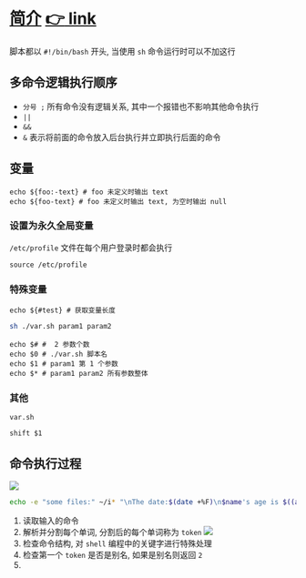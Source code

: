 # [简介](https://github.com/SublimeCT/note/tree/master/Linux/docs/shell/1.md) [:point_right: link](http://www.cnblogs.com/f-ck-need-u/p/5915048.html)

脚本都以 `#!/bin/bash` 开头, 当使用 `sh` 命令运行时可以不加这行

## 多命令逻辑执行顺序
- `分号 ;` 所有命令没有逻辑关系, 其中一个报错也不影响其他命令执行
- `||` 
- `&&`
- `&` 表示将前面的命令放入后台执行并立即执行后面的命令 

## 变量

```shell
echo ${foo:-text} # foo 未定义时输出 text 
echo ${foo-text} # foo 未定义时输出 text, 为空时输出 null 
```

### 设置为永久全局变量
`/etc/profile` 文件在每个用户登录时都会执行
```shell
source /etc/profile
```

### 特殊变量
```shell
echo ${#test} # 获取变量长度
```

```bash
sh ./var.sh param1 param2
```

```shell
echo $# #  2 参数个数
echo $0 # ./var.sh 脚本名
echo $1 # param1 第 1 个参数
echo $* # param1 param2 所有参数整体
```

### 其他
`var.sh`
```shell
shift $1
```

## 命令执行过程
![](https://images2017.cnblogs.com/blog/733013/201708/733013-20170823180217886-1435362444.png)

```bash
echo -e "some files:" ~/i* "\nThe date:$(date +%F)\n$name's age is $((a+4))" >/tmp/a.log
```

1. 读取输入的命令
2. 解析并分割每个单词, 分割后的每个单词称为 `token`
![](https://images2017.cnblogs.com/blog/733013/201708/733013-20170823180302324-561234934.png)
3. 检查命令结构, 对 `shell` 编程中的关键字进行特殊处理
4. 检查第一个 `token` 是否是别名, 如果是别名则返回 `2`
5.  